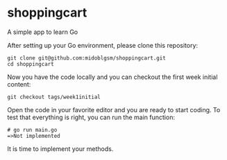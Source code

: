 # shoppingcart
A simple app to learn Go


After setting up your Go environment, please clone this repository:
```
git clone git@github.com:midoblgsm/shoppingcart.git
cd shoppingcart
```

Now you have the code locally and you can checkout the first week initial content:
```
git checkout tags/week1initial
```

Open the code in your favorite editor and you are ready to start coding. To test that everything is right, you can run the main function:
```
# go run main.go
=>Not implemented
```

It is time to implement your methods.
